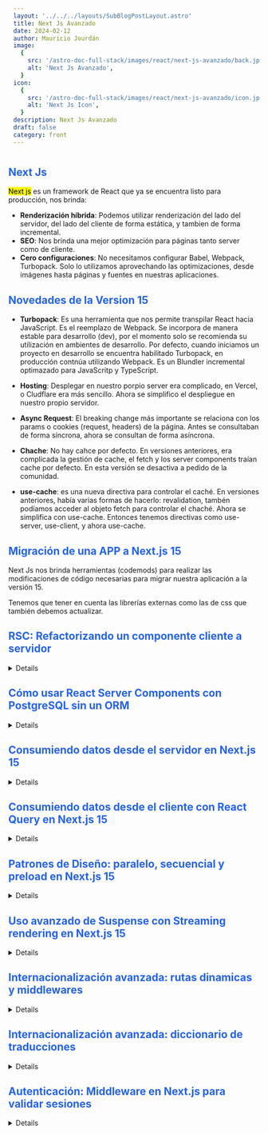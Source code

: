 ```yaml
---
layout: '../../../layouts/SubBlogPostLayout.astro'
title: Next Js Avanzado
date: 2024-02-12
author: Mauricio Jourdán
image:
  {
    src: '/astro-doc-full-stack/images/react/next-js-avanzado/back.jpg',
    alt: 'Next Js Avanzado',
  }
icon:
  {
    src: '/astro-doc-full-stack/images/react/next-js-avanzado/icon.jpeg',
    alt: 'Next Js Icon',
  }
description: Next Js Avanzado
draft: false
category: front
---
```


<style>
  h1 { color: #713f12; }
  h2 { color: #2563eb; }
  h3 { color: #a855f7; }
  img {
    width: 100%;
    height: 100%;
    object-fit: cover;
  }
  pre {
    padding: 10px;
  }

  table {
    border-collapse: collapse; /* Elimina el espacio entre las celdas */
    width: 100%; /* Ancho de la tabla */
    margin: 0 auto; /* Centrar la tabla */
  }

  th, td {
    border: 1px solid #ddd; /* Borde de las celdas */
    padding: 8px; /* Relleno de las celdas */
    text-align: left; /* Alineación del texto */
  }

  th {
    background-color: #f2f2f2; /* Color de fondo del encabezado */
    font-weight: bold; /* Peso de la fuente del encabezado */
  }

  tr:nth-child(even) {
    background-color: #f9f9f9; /* Color de fondo de las filas pares */
  }
</style>

## Next Js

<mark>Next js</mark> es un framework de React que ya se encuentra listo para producción, nos brinda:

- **Renderización híbrida**:  Podemos utilizar renderización del lado del servidor, del lado del cliente de forma estática, y tambien de forma incremental.
- **SEO**: Nos brinda una mejor optimización para páginas tanto server como de cliente.
- **Cero configuraciones**: No necesitamos configurar Babel, Webpack, Turbopack. Solo lo utilizamos aprovechando las optimizaciones, desde imágenes hasta páginas y fuentes en nuestras aplicaciones.

## Novedades de la Version 15

- **Turbopack**: Es una herramienta que nos permite transpilar React hacia JavaScript. Es el reemplazo de Webpack. Se incorpora de manera estable para desarrollo (dev), por el momento solo se recomienda su utilización en ambientes de desarrollo. Por defecto, cuando iniciamos un proyecto en desarrollo se encuentra habilitado Turbopack, en producción contnúa utilizando Webpack. Es un Blundler incremental optimazado para JavaScritp y TypeScript.

- **Hosting**: Desplegar en nuestro porpio server era complicado, en Vercel, o Cludflare era más sencillo. Ahora se simplifico el despliegue en nuestro propio servidor. 

- **Async Request**: El breaking change más importante se relaciona con los params o cookies (request, headers) de la página. Antes se consultaban de forma síncrona, ahora se consultan de forma asíncrona.

- **Chache**: No hay cahce por defecto. En versiones anteriores, era complicada la gestión de cache, el fetch y los server components traían cache por defecto. En esta versión se desactiva a pedido de la comunidad.

- **use-cache**: es una nueva directiva para controlar el caché. En versiones anteriores, había varias formas de hacerlo: revalidation, tambén podíamos acceder al objeto fetch para controlar el chaché. Ahora se simplifica con use-cache. Entonces tenemos directivas como use-server, use-client, y ahora use-cache.

## Migración de una APP a Next.js 15

Next Js nos brinda herramientas (codemods) para realizar las modificaciones de código necesarias para migrar nuestra aplicación a la versión 15.

Tenemos que tener en cuenta las librerías externas como las de css que también debemos actualizar.

## RSC: Refactorizando un componente cliente a servidor

<details>

Next Js trabaja con server components. Vamos a **rectarorizar un fetch clásico (useEffect) a un server component**. Clonaremos un proyecto configurado con React 19 y Next 15. Utilza Chakra UI, emotion, heroicons, Tanstack Query, Drizzle (ORM), Postgres, TypeScritp, Prettier y Tailwind.

```bash
git clone git@github.com:platzi/curso-next15.git
cd curso-next15
npm install
# npm install --force
npm run dev

git remote -v
git remote remove origin
```

Refactoricemos la paǵina Bookmarks. Nos damos cuenta que la página de bookmarks es una página que se renderiza del lado del cliente porque si observamos la red en la consola del navegador, vemos que el html posee el breadcrum, un título, un texto, pero no renderiza los li de los bookmarks (info de la Base de datos).

También vemos que el componenete comienza con `'use client'`, y utiliza `useEffect` y `useState` (hooks de React solo para cliente).

```tsx
// app/bookmarks/page.tsx
"use client"

import { useEffect, useState } from "react"

import { Heading, Text } from "@chakra-ui/react"

import { Bookmark } from "@/components/bookmark"
import { BookmarkType } from "./schema"

export default function Bookmarks() {
  const [bookmarks, setBookmarks] = useState<BookmarkType[]>([])

  useEffect(() => {
    fetch("/bookmarks/api", {
      next: { tags: ["bookmarks"] },
    })
      .then((response) => response.json() as Promise<{ data: BookmarkType[] }>)
      .then(({ data }) => setBookmarks(data))
  }, [])

  return (
    <main className="mt-12">
      <header className="">
        <Heading size="lg" className="mb-1">
          Marcadores
        </Heading>
        <Text>
          Estrategías de consumo de datos desde el servidor y el cliente
        </Text>
      </header>

      <ul className="text-lg mt-10">
        {bookmarks?.map((bookmark) => (
          <li className="border-b-2 py-4 px-6 my-2" key={bookmark.id}>
            <Bookmark {...bookmark} />
            {/* <div className="my-1 text-gray-600 text-xs ml-7">
              Creado por {bookmark.author?.name || "Anónimo"}
            </div> */}
          </li>
        ))}
      </ul>
    </main>
  )
}
```

Gracias a React Server Components, podemos refactorizar este componente a un server component. 

```tsx
// app/bookmarks/page.tsx
// "use client"

// import { useEffect, useState } from "react"
import { Heading, Text } from "@chakra-ui/react"
import { Bookmark } from "@/components/bookmark"
import { BookmarkType } from "./schema"

// Transformamos el compoenente en asíncrono
// Los componentes cliente no pueden ser asíncronos
export default async function Bookmarks() {
  // const [bookmarks, setBookmarks] = useState<BookmarkType[]>([])

  // useEffect(() => {
  //   fetch("/bookmarks/api", {
  //     next: { tags: ["bookmarks"] },
  //   })
  //     .then((response) => response.json() as Promise<{ data: BookmarkType[] }>)
  //     .then(({ data }) => setBookmarks(data))
  // }, [])

  // Cambiamos la url de relative a absoluta. 
  // En el servidor no existen las rutas relativas
  const bookmarksResponse = await fetch("http://localhost:3000/bookmarks/api")
  const bookmarks = (await bookmarksResponse.json()) as {
    data: BookmarkType[]
  }

  return (
    <main className="mt-12">
      <header className="">
        <Heading size="lg" className="mb-1">
          Marcadores
        </Heading>
        <Text>
          Estrategías de consumo de datos desde el servidor y el cliente
        </Text>
      </header>

      <ul className="text-lg mt-10">
        {bookmarks?.data.map((bookmark) => (
          <li className="border-b-2 py-4 px-6 my-2" key={bookmark.id}>
            <Bookmark {...bookmark} />
            {/* <div className="my-1 text-gray-600 text-xs ml-7">
              Creado por {bookmark.author?.name || "Anónimo"}
            </div> */}
          </li>
        ))}
      </ul>
    </main>
  )
}
```

Ahora, si revisamos la pestaña de red, vemos que se renderiza el contenido li desde el servidor. El html llega completo desde el servidor.

> <mark>Los React Server Components nos permiten renderizar contenido desde el servidor, son excelentes para la performance y el SEO</mark>

> <mark>Next Js también nos ofrece otras características para que mejoremos la forma de realizar el fetch y utilizar bases de datos en forma directa</mark>

</details>

## Cómo usar React Server Components con PostgreSQL sin un ORM

<details>

<mark>Los **React Server Components** nos ayudan a proteger el código de los navegadores</mark>. Debemos proteger los secrets, lo que ocurre en el servidor y enviar la menor cantidad de código posible al cliente, para que el navegador solo ejecuten lo que debe hacen.

En lugar de utilizar fetch podriamos conectarnos a la base de datos directamente, sin ninguna API. Lo podemos realizar de forma cruda y dejar que Nest Js seoare el código del lado cliente y servidor, y que solo envíe el resultado a los usuarios.

No utilizaremnos un ORM, realizaremos consultas sql a postgres. 

### ¿Qué ventajas ofrecen los React Server Components para proteger datos?

- **Protección del código del navegador**: React Server Components permiten que el código sensible permanezca en el servidor, enviando al cliente solo el HTML necesario.
- **Minimización de exposición**: Los navegadores no acceden directamente a las APIs o secretos del servidor, reduciendo riesgos de seguridad.
- **Separación de lógica cliente-servidor**: Next.js gestiona esta separación automáticamente, facilitando la implementación de buenas prácticas.

### ¿Cómo conectar PostgreSQL directamente desde un React Server Component?

- Configuración de la base de datos: Utiliza psql para crear la base de datos y tablas. En este ejemplo:

```sql
CREATE DATABASE "expense_tracker";
\c expense_tracker
CREATE TABLE expenses (
  id SERIAL PRIMARY KEY,
  name TEXT NOT NULL,
  amount NUMERIC NOT NULL,
  date TIMESTAMP DEFAULT CURRENT_TIMESTAMP
);
```

Verifica la estructura desde la línea de comandos o una GUI de PostgreSQL.

- **Conexión en Next.js**: Configura la conexión en un archivo dedicado. Usa librerías como pg:

```tsx
const { Pool } = require('pg');
const pool = new Pool({
  connectionString: process.env.DATABASE_URL,
});
module.exports = pool;
```
- **Consultas directas a SQL**: Define funciones para leer y mutar datos:

```tsx
const getExpenses = async () => {
  const result = await pool.query('SELECT * FROM expenses ORDER BY date DESC');
  return result.rows;
};

const addExpense = async (name, amount) => {
  await pool.query('INSERT INTO expenses (name, amount) VALUES ($1, $2)', [name, amount]);
};
```

### ¿Cómo integrar consultas con un React Server Component?

- **Uso de funciones asincrónicas**: Los componentes de servidor pueden llamar funciones SQL directamente sin intermediarios como ORMs.
- **Ejemplo de lectura y renderizado**:

```tsx
import { getExpenses } from './db';

export default async function ExpenseTracker() {
  const expenses = await getExpenses();
  return (
    
   {expenses.map(expense => (
      <div key={expense.id}>
        <h3>{expense.name}</h3>
        <p>{expense.amount}</p>
        <p>{expense.date}</p>
      </div>
      ))}
  );
}
```

### ¿Cómo manejar mutaciones desde el cliente?

- **Uso de formularios y acciones**:

```tsx
'use client';
const handleSubmit = async (formData) => {
  const name = formData.get('name');
  const amount = formData.get('amount');
  await fetch('/add-expense', { method: 'POST', body: JSON.stringify({ name, amount }) });
};
```

- **Revalidación de datos en Next.js**: Para actualizar automáticamente la UI tras una mutación: 

```tsx
import { revalidatePath } from 'next/cache';
await revalidatePath('/expense-tracker');
```

### ¿Por qué es más seguro trabajar de esta forma?

- **API oculta al cliente**: Next.js genera rutas dinámicas protegidas, dificultando el acceso malicioso.
- **Datos sensibles solo en el servidor**: La lógica permanece oculta al navegador.
- **Protección contra ataques automatizados**: Al evitar exponer rutas predecibles, se reducen las superficies de ataque.

### Ejemplo de uso de React Server Components con PostgreSQL

Crearemos en PostgreSQL:

- Una base de datos: `expense_tracker`
- Una tabla: `expenses`

1. Asegúrate que PostgreSQL esté instalado y corriendo e ingresa

   ```bash
   psql
   ```

2. Crea una nueva base de datos

   ```sql
   CREATE DATABASE expense_tracker;
   ```

   Sal del intérprete con `\q`.

3. Comprueba ingresando a la DB:

   ```bash
   psql -d expense_tracker
   ```

4. Crea el esquema de la tabla que usaremos

   ```sql
   CREATE TABLE expenses (
     id SERIAL PRIMARY KEY,
     name TEXT NOT NULL,
     amount DECIMAL(10, 2) NOT NULL,
     date DATE DEFAULT CURRENT_DATE
   );
   ```

  Sal del intérprete con `\q`.

Si prefieres usar una GUI, puedes probar [pgweb](http://sosedoff.github.io/pgweb/)

La URL PostreSQL de conexión debería verse como

```
postgresql://<username>:<password>@localhost:5432
```

> Si no has cambiado tu `password` nunca, será el mismo `username`.

Usa el valor de arriba para actualizar el valor de `POSTGRESQL_ENDPOINT` en tu `.env`

- Concexión a la base de datos:

```tsx
// /app/expense-tracker/db.ts
import postgres from "postgres"
import dotenv from "dotenv"

dotenv.config()

// Check .env
if (!process.env.POSTGRESQL_ENDPOINT) {
  throw new Error("POSTGRESQL_ENDPOINT env var is not set")
}

const DB_NAME = "expense_tracker"

export const sql = postgres(`${process.env.POSTGRESQL_ENDPOINT}/${DB_NAME}`)
```

- Page: react server component. 

```tsx
// /app/expense-tracker/page.tsx
import Form from "next/form"

import {
  FormControl,
  FormLabel,
  Heading,
  Input,
  Button,
  Table,
  Thead,
  Tbody,
  Tr,
  Th,
  Td,
  TableContainer,
  IconButton,
} from "@chakra-ui/react"
import { ArchiveBoxXMarkIcon } from "@heroicons/react/24/outline"

import {
  getExpenses,
  addExpense,
  deleteExpense,
  getMonthlyTotal,
} from "./actions"

export default async function ExpenseTracker() {
  const expenses = await getExpenses()
  const total = await getMonthlyTotal()

  return (
    <main className="my-16">
      <Heading size="lg" className="mb-1">
        Manejo de Gastos
      </Heading>
      <Heading as="h3" size="md">
        Monthly Total: ${total}
      </Heading>

      <Form
        action={addExpense}
        className="p-6 my-12 border-2 space-y-4 max-w-lg mx-auto"
      >
        <FormControl>
          <FormLabel>Nombre</FormLabel>
          <Input required name="name" />
        </FormControl>
        <FormControl>
          <FormLabel>Valor</FormLabel>
          <Input required type="number" name="amount" />
        </FormControl>

        <Button type="submit">Agregar</Button>
      </Form>

      <Heading as="h3" size="md">
        Gastos
      </Heading>

      <TableContainer className="mt-4">
        <Table variant="simple">
          <Thead>
            <Tr>
              <Th>Nombre</Th>
              <Th>Valor</Th>
              <Th>Fecha</Th>
              <Th>Acción</Th>
            </Tr>
          </Thead>
          <Tbody>
            {expenses.map((expense) => (
              <Tr key={expense.id}>
                <Td>{expense.name}</Td>
                <Td>$ {expense.amount}</Td>
                <Td>{expense.date.toLocaleDateString()}</Td>
                <Td>
                  <form action={deleteExpense} style={{ display: "inline" }}>
                    <input type="hidden" value={expense.id} name="id" />
                    <IconButton
                      type="submit"
                      variant="ghost"
                      colorScheme="red"
                      aria-label="Remove"
                      icon={<ArchiveBoxXMarkIcon className="size-5" />}
                    />
                  </form>
                </Td>
              </Tr>
            ))}
          </Tbody>
        </Table>
      </TableContainer>
    </main>
  )
}
```
getExpenses() y getMonthlyTotal() se importan desde las actions. En Next Js se aconstumbra a tener un archivo de acciones para las consultas a la base de datos dentro de la misma página (directorio) o pueden estar separadas. Generalmente se aconstumbra a tener un archivo de acciones por cada página.

```ts
// /app/expense-tracker/actions.ts
"use server"

import { revalidatePath } from "next/cache"
import { sql } from "./db"

type Expense = {
  id: string
  name: string
  amount: string
  date: Date
}

// Fetch all expenses
// No utilizamos un ORM
export async function getExpenses() {
  const result = await sql<Expense[]>`SELECT * FROM expenses ORDER BY date DESC`
  return result
}

// Add a new expense
export async function addExpense(data: FormData) {
  // Tomamos los datos del formulario
  const name = data.get("name") as string
  const amount = data.get("amount") as string

  console.log("Adding expense:", { name, amount })

  await sql`
    INSERT INTO expenses
      (name, amount)
    VALUES
      (${name.toString()}, ${amount})
    `

  // Revalidamos la página para que se releje el nuevo gasto en el cliente
  revalidatePath("/expense-tracker")
}

// Delete an expense
export async function deleteExpense(data: FormData) {
  const id = data.get("id") as string

  await sql`
    DELETE FROM expenses
    WHERE id = ${id}
  `

  revalidatePath("/expense-tracker")
}

// Get total expenses for the current month
export async function getMonthlyTotal() {
  const result = await sql<{ total: string }[]>`
    SELECT SUM(amount) AS total
    FROM expenses
    WHERE
      date_trunc('month', date) = date_trunc('month', CURRENT_DATE)
  `

  return result[0]?.total || 0
}
```

Si accedemos a http://localhost:3000/expense-tracker, veremos la página de manejo de gastos. Podemos agregar un gasto, se insertrá en la base de datos, pero en la tabla de gastos vemos que no se refleja el nuevo gasto. Si refrescamos la página veremos el nuevo gasto.

Para que se refleje el nuevo gasto, tenemos dos opciones:

- **Utilizar la API Web**: para realizar un reload.
- **Utilizar Next Js**: que posee una función <mark>`revalidatePath`</mark> que nos permite revalidar la página indicada.

> <mark>revalidatePath es mucho más rápido que realizar un window.relaod()</mark>

Nest Js no nos muestra en ningún momento la información a enviar, ni la API, ni una url. Tampoco se exponen los datos del backend en el cliente.

Esta característica no solo nos evita algunos pasos, sino que mejora significativamente la seguridad de nuestra aplicación.

Los hackers utilizan herramientas para encontrar de forma automática las rutas y endpoints, y si no los exponemos, no podrán encontrarlos.

</details>

## Consumiendo datos desde el servidor en Next.js 15

<details>

Por el momento, vimos commo comnunicarnos con la base de datos directamente desde el servidor sin pasar por una API. También vimos como realizar el consumo de datos a través de una API. 

Ahora veremos como realizar el consumo de datos a través de un **ORM**.

<mark>Un **ORM** es un manejador de datos relacionales que nos permite interactuar con la base de datos de forma más sencilla.</mark>

Utilizar queries SQL directamente es más rápido, pero también más complicado, y no es tan facil de mantener. Por eso, en la mayoría de los casos, se utiliza un ORM. Utilizaremos **Drizzle**, un ORM para PostgreSQL.

```tsx
// /app/bookmarks/page.tsx
// "use client"

// import { useEffect, useState } from "react"
import { Heading, Text } from "@chakra-ui/react"
import { Bookmark } from "@/components/bookmark"
// import { BookmarkType } from "./schema"
import { orm } from "./db"

// Transformamos el compoenente en asíncrono
// Los componentes cliente no pueden ser asíncronos
export default async function Bookmarks() {
  // Cambiamos la url de relative a absoluta.
  // En el servidor no existen las rutas relativas
  // Tener rutas absolutas puede generar problemas
  // Reemplacemos lo que hace http://localhost:3000/bookmarks/api indicándolo aquí
  // En lugar de llamar a la API directamente, utilizamos el service de ORM
  
  // const bookmarksResponse = await fetch("http://localhost:3000/bookmarks/api")
  // const bookmarks = (await bookmarksResponse.json()) as {
  //   data: BookmarkType[]
  // }

  const bookmarks = await orm.query.bookmarks.findMany({
    limit: 10,
    with: {
      author: true,
    },
  })

  return (
    <main className="mt-12">
      <header className="">
        <Heading size="lg" className="mb-1">
          Marcadores
        </Heading>
        <Text>
          Estrategías de consumo de datos desde el servidor y el cliente
        </Text>
      </header>

      <ul className="text-lg mt-10">
        {bookmarks?.map((bookmark) => (
          <li className="border-b-2 py-4 px-6 my-2" key={bookmark.id}>
            <Bookmark {...bookmark} />
            {/* <div className="my-1 text-gray-600 text-xs ml-7">
              Creado por {bookmark.author?.name || "Anónimo"}
            </div> */}
          </li>
        ))}
      </ul>
    </main>
  )
}
```
```tsx
// /app/bookmarks/api/route.ts
import { orm } from "../db"

export async function GET() {
  const res = await orm.query.bookmarks.findMany({
    limit: 10,
    with: {
      author: true,
    },
  })

  return Response.json({ data: res })
}
```
</details>

## Consumiendo datos desde el cliente con React Query en Next.js 15

<details>

En ocasiones debemos realizar consultas a la base de datos desde el lado del cliente. 

Veremos como consumir datos desde el cliente de dos formas: 

- Tradicional: utilizando fetch desde React
- React Query: utilizando React Query

Pasaremos el componente Bookmarks a un componente cliente nuevamente.

```tsx
// /app/bookmarks/page.tsx
"use client"

import { useEffect, useState } from "react"
import { Heading, Text } from "@chakra-ui/react"
import { Bookmark } from "@/components/bookmark"
import { BookmarkType } from "./schema"
// import { orm } from "./db"

export default function Bookmarks() {
  const [bookmarks, setBookmarks] = useState<BookmarkType[]>([])
  const [status, setStatus] = useState<
    "idle" | "loading" | "error" | "success"
  >("idle")

  useEffect(() => {
    setStatus("loading")
    fetch("/api/bookmarks")
      .then((response) => {
        return response.json()
      })
      .then(({ data }) => {
        setBookmarks(data)
        setStatus("success")
      })
      .catch((error) => {
        console.error("Error fetching bookmarks:", error)
        setStatus("error")
      })
  }, [])

  // const bookmarks = await orm.query.bookmarks.findMany({
  //   limit: 10,
  //   with: {
  //     author: true,
  //   },
  // })

  return (
    <main className="mt-12">
      <header className="">
        <Heading size="lg" className="mb-1">
          Marcadores
        </Heading>
        <Text>
          Estrategías de consumo de datos desde el servidor y el cliente
        </Text>
      </header>

      {status === "loading" && <div>Cargando...</div>}

      <ul className="text-lg mt-10">
        {bookmarks?.map((bookmark) => (
          <li className="border-b-2 py-4 px-6 my-2" key={bookmark.id}>
            <Bookmark {...bookmark} />
            {/* <div className="my-1 text-gray-600 text-xs ml-7">
              Creado por {bookmark.author?.name || "Anónimo"}
            </div> */}
          </li>
        ))}
      </ul>
    </main>
  )
}
```

Utilizar uno o varios estados react para gestionar el estado de la petición es una práctica común. Pero utilizaremos **React Query** para simplificar ese manejo de estados.

```tsx
// /app/bookmarks/page.tsx
"use client"

// import { useEffect, useState } from "react"
import { Heading, Text } from "@chakra-ui/react"
import { useQuery } from "@tanstack/react-query"

import { Bookmark } from "@/components/bookmark"
import { BookmarkType } from "./schema"
// import { orm } from "./db"

export default function Bookmarks() {
  // const [bookmarks, setBookmarks] = useState<BookmarkType[]>([])
  // const [status, setStatus] = useState<
  //   "idle" | "loading" | "error" | "success"
  // >("idle")

  const { data: bookmarks, status } = useQuery({
    queryKey: ["bookmarks"],
    queryFn: async () => {
      return fetch("/api/bookmarks")
        .then((response) => {
          return response.json()
        })
        .then(({ data }) => {
          return data as BookmarkType[]
        })
    },
  })

  // useEffect(() => {
  //   setStatus("loading")
  //   fetch("/api/bookmarks")
  //     .then((response) => {
  //       return response.json()
  //     })
  //     .then(({ data }) => {
  //       setBookmarks(data)
  //       setStatus("success")
  //     })
  //     .catch((error) => {
  //       console.error("Error fetching bookmarks:", error)
  //       setStatus("error")
  //     })
  // }, [])

  // const bookmarks = await orm.query.bookmarks.findMany({
  //   limit: 10,
  //   with: {
  //     author: true,
  //   },
  // })

  return (
    <main className="mt-12">
      <header className="">
        <Heading size="lg" className="mb-1">
          Marcadores
        </Heading>
        <Text>
          Estrategías de consumo de datos desde el servidor y el cliente
        </Text>
      </header>

      {status === "pending" && <div>Cargando...</div>}
      {status === "error" && <div>Error cargando los marcadores</div>}

      <ul className="text-lg mt-10">
        {bookmarks?.map((bookmark) => (
          <li className="border-b-2 py-4 px-6 my-2" key={bookmark.id}>
            <Bookmark {...bookmark} />
            {/* <div className="my-1 text-gray-600 text-xs ml-7">
              Creado por {bookmark.author?.name || "Anónimo"}
            </div> */}
          </li>
        ))}
      </ul>
    </main>
  )
}
```

Además de Rect Query, también podemos utilizar **SWR**, es una librería desarrollada por Vercel que nos permite realizar fetchs de forma sencilla. Es muy similar a React Query.

Si deseamos construir una app robusta podemos utilizar una librería de este tipo para manejar el asincronismo. No necesariamente debe ser para realizar fetchs a una API, también se puede utilizar para manejar estados de forma global, sin utilizar providers y realizar mutaciones de forma segura a través de React Query.

</details>

## Patrones de Diseño: paralelo, secuencial y preload en Next.js 15

<details>

Existen otros enfoques para realizar el consumo de datos:

- Paralelo
- Secuencial
- Preload

El siguiente trabaja en forma secuencial. Primero trae el autor y luego los marcadores. 

```tsx
// /app/bookmarks/[username]/page.tsx
import { Fragment } from "react"
import Image from "next/image"

import { Heading, Text } from "@chakra-ui/react"

import { Bookmark } from "@/components/bookmark"
import { orm } from "../db"
import { isInWhitelist } from "../utils/whitelist"

export default async function Author({
  params,
}: {
  params: Promise<{ username: string }>
}) {
  const { username } = await params

  const author = await getAuthor(username)

  if (!author) {
    return null
  }

  preload(author.id)

  const isWhitelisted = await isInWhitelist(author)

  return (
    <main className="my-10">
      <header>
        <Heading size="lg" className="mb-4">
          Marcadores de:
        </Heading>
        <figure className="pl-4 pr-8 py-6 inline-flex items-center">
          <div className="rounded-full border inline-block mr-4">
            <Image
              src={author.avatarUrl!}
              alt={author.name!}
              width="60"
              height="60"
            />
          </div>
          <figcaption>
            <Heading size="lg" className="">
              {author.name}
            </Heading>
            <Heading as="p" size="md" className="" color="gray.500">
              {author.username}
            </Heading>
          </figcaption>
        </figure>
      </header>

      <Text className="mt-2">Patrones de consumo de datos usando promesas</Text>

      <Heading size="lg" className="mb-1 mt-14">
        Marcadores
      </Heading>

        {isWhitelisted && <AuthorBookmarksById authorId={author.id} />}
    </main>
  )
}

async function AuthorBookmarksById(props: { authorId: number }) {
  const bookmarks = await getBookmarksByAuthorId(props.authorId)

  return (
    <ul className="mt-8 text-lg">
      {bookmarks?.map((bookmark) => (
        <li className="border-b-2 py-4 px-6 my-2" key={bookmark.id}>
          <Bookmark {...bookmark} />
        </li>
      ))}
    </ul>
  )
}

async function getBookmarksByAuthorId(authorId: number) {
  return orm.query.bookmarks.findMany({
    where: (entry, { eq }) => eq(entry.authorId, authorId),
  })
}

async function getAuthor(username: string) {
  return orm.query.authors.findFirst({
    where: (entry, { eq }) => eq(entry.username, username),
  })
}

function preload(authorId: number) {
  void getBookmarksByAuthorId(authorId)
}
```

Siempre que podamos debemos evitar la secuencialidad. Hay varias formas de solucionarlo, veremos dos de ellas:

- Paralelismo
- Preload

### Utilizando paralelismo

Si tenemos acceso al backend, podemos utilizar la función getBookmarksByAuthorUserName. Creamos una nueva función, donde en lugar de utilizar el id del autor utilizamos el username.
  
Como getAutor también es una función asíncrona, podemos utiliza Promise.all para traer los marcadores y el autor en paralelo

```tsx
// /app/bookmarks/[username]/page.tsx

import { Fragment } from "react"
import Image from "next/image"

import { Heading, Text } from "@chakra-ui/react"

import { Bookmark } from "@/components/bookmark"
import { orm } from "../db"
import { isInWhitelist } from "../utils/whitelist"

export default async function Author({
  params,
}: {
  params: Promise<{ username: string }>
}) {
  const { username } = await params

  //const author = await getAuthor(username)

  const [author, bookmarks] = await Promise.all([
    getAuthor(username),
    getBookmarksByAuthorUserName(username),
  ])

  if (!author) {
    return null
  }

  preload(author.id)

  const isWhitelisted = await isInWhitelist(author)

  return (
    <main className="my-10">
      <header>
        <Heading size="lg" className="mb-4">
          Marcadores de:
        </Heading>
        <figure className="pl-4 pr-8 py-6 inline-flex items-center">
          <div className="rounded-full border inline-block mr-4">
            <Image
              src={author.avatarUrl!}
              alt={author.name!}
              width="60"
              height="60"
            />
          </div>
          <figcaption>
            <Heading size="lg" className="">
              {author.name}
            </Heading>
            <Heading as="p" size="md" className="" color="gray.500">
              {author.username}
            </Heading>
          </figcaption>
        </figure>
      </header>

      <Text className="mt-2">Patrones de consumo de datos usando promesas</Text>

      <Heading size="lg" className="mb-1 mt-14">
        Marcadores
      </Heading>

      {isWhitelisted && <AuthorBookmarksById authorId={author.id} />}
    </main>
  )
}

async function AuthorBookmarksById(props: { authorId: number }) {
  const bookmarks = await getBookmarksByAuthorId(props.authorId)

  return (
    <ul className="mt-8 text-lg">
      {bookmarks?.map((bookmark) => (
        <li className="border-b-2 py-4 px-6 my-2" key={bookmark.id}>
          <Bookmark {...bookmark} />
        </li>
      ))}
    </ul>
  )
}

async function getBookmarksByAuthorId(authorId: number) {
  return orm.query.bookmarks.findMany({
    where: (entry, { eq }) => eq(entry.authorId, authorId),
  })
}

async function getAuthor(username: string) {
  return orm.query.authors.findFirst({
    where: (entry, { eq }) => eq(entry.username, username),
  })
}

function preload(authorId: number) {
  void getBookmarksByAuthorId(authorId)
}
```
### Utilizando preload

Si no tenemos acceso al backend para crear la función `getBookmarksByAuthorUserName`, o es muy costoso traer todos los marcadores por username podemos utilizar el preloading.
  
Crearemos una función llamada isInWhitelist que nos permita saber si el autor está en la whitelist. Esta funcion agrega un delay de 2 segundos para simular un escenario real.

Para mejorar el performance podemos realizar un preload, tenemos el autor pero podemos realizar un preloading de los marcadores

```tsx
// /app/bookmarks/[username]/page.tsx
import { Fragment } from "react"
import Image from "next/image"

import { Heading, Text } from "@chakra-ui/react"

import { Bookmark } from "@/components/bookmark"
import { orm } from "../db"
import { isInWhitelist } from "../utils/whitelist"

export default async function Author({
  params,
}: {
  params: Promise<{ username: string }>
}) {
  const { username } = await params

  const author = await getAuthor(username)

  if (!author) {
    return null
  }

  // La funcion preload ayuda a Next Js a traer información antes de que la ncesitemos
  preload(author.id)
  const check = await isInWhitelist(author)

  return (
    <main className="my-10">
      <header>
        <Heading size="lg" className="mb-4">
          Marcadores de:
        </Heading>
        <figure className="pl-4 pr-8 py-6 inline-flex items-center">
          <div className="rounded-full border inline-block mr-4">
            <Image
              src={author.avatarUrl!}
              alt={author.name!}
              width="60"
              height="60"
            />
          </div>
          <figcaption>
            <Heading size="lg" className="">
              {author.name}
            </Heading>
            <Heading as="p" size="md" className="" color="gray.500">
              {author.username}
            </Heading>
          </figcaption>
        </figure>
      </header>

      <Text className="mt-2">Patrones de consumo de datos usando promesas</Text>

      <Heading size="lg" className="mb-1 mt-14">
        Marcadores
      </Heading>
      
      {check && <AuthorBookmarksById authorId={author.id} />}
    </main>
  )
}

async function AuthorBookmarksById(props: { authorId: number }) {
  const bookmarks = await getBookmarksByAuthorId(props.authorId)

  return (
    <ul className="mt-8 text-lg">
      {bookmarks?.map((bookmark) => (
        <li className="border-b-2 py-4 px-6 my-2" key={bookmark.id}>
          <Bookmark {...bookmark} />
        </li>
      ))}
    </ul>
  )
}

async function getBookmarksByAuthorId(authorId: number) {
  return orm.query.bookmarks.findMany({
    where: (entry, { eq }) => eq(entry.authorId, authorId),
  })
}

async function getAuthor(username: string) {
  return orm.query.authors.findFirst({
    where: (entry, { eq }) => eq(entry.username, username),
  })
}

function preload(authorId: number) {
  // El void evalúa la función y siempre retorna undefined
  // No nos interesa que retorne algo,
  // sino que se evalúe de la forma más pronta posible
  // para que Next Js pueda pre-cargar la información
  void getBookmarksByAuthorId(authorId)
}

```

><mark>Siempre que podemos utilicemos la carga en paralelo, cuando no se pueda utilizaremos técnicas de preload.</mark>

</details>

## Uso avanzado de Suspense con Streaming rendering en Next.js 15

<details>

React Server Actions y React Server Components nos permiten cargar desde el servidor la información que necesitamos en nuestras páginas.

Entre más datos necesitemos cargar desde el servidor, más lento será el tiempo de carga de nuestra página. Para evitar esto, podemos utilizar **Suspense**, que nos ayudará para colocar sppiners o placeholders mientras se carga la información.

Hasta el momento, utilizando secuencilidad, paralelismo o preload, hemos cargado la información de forma completa, en un bloque. Pero, ¿qué pasa si tenemos una gran cantidad de datos? ¿Cómo podemos mostrar la información de forma progresiva? 

La forma clásica sería obtener el autor en un componente servidor, renderice la información en el cliente y obtener los marcadores en un componente cliente.

Sin embargo, veremos como implementar Streaming con la ayuda de Suspense (con la ventaja que no salimos del navegador).

```tsx
// /app/bookmarks/[username]/page.tsx
import { Suspense } from "react"
import Image from "next/image"

import { Heading, Text } from "@chakra-ui/react"

import { Bookmark } from "@/components/bookmark"
import { orm } from "../db"
import { isInWhitelist } from "../utils/whitelist"

export default async function Author({
  params,
}: {
  params: Promise<{ username: string }>
}) {
  const { username } = await params

  const author = await getAuthor(username)

  if (!author) {
    return null
  }

  // La funcion preload ayuda a Next Js a traer información antes de que la ncesitemos
  preload(author.id)
  const check = await isInWhitelist(author)

  return (
    <main className="my-10">
      <header>
        <Heading size="lg" className="mb-4">
          Marcadores de:
        </Heading>
        <figure className="pl-4 pr-8 py-6 inline-flex items-center">
          <div className="rounded-full border inline-block mr-4">
            <Image
              src={author.avatarUrl!}
              alt={author.name!}
              width="60"
              height="60"
            />
          </div>
          <figcaption>
            <Heading size="lg" className="">
              {author.name}
            </Heading>
            <Heading as="p" size="md" className="" color="gray.500">
              {author.username}
            </Heading>
          </figcaption>
        </figure>
      </header>

      <Text className="mt-2">Patrones de consumo de datos usando promesas</Text>

      <Heading size="lg" className="mb-1 mt-14">
        Marcadores
      </Heading>
      <Suspense fallback={<Text>Cargando... </Text>}>
        {check && <AuthorBookmarksById authorId={author.id} />}
      </Suspense>
    </main>
  )
}

async function AuthorBookmarksById(props: { authorId: number }) {
  const bookmarks = await getBookmarksByAuthorId(props.authorId)

  return (
    <ul className="mt-8 text-lg">
      {bookmarks?.map((bookmark) => (
        <li className="border-b-2 py-4 px-6 my-2" key={bookmark.id}>
          <Bookmark {...bookmark} />
        </li>
      ))}
    </ul>
  )
}

async function getBookmarksByAuthorId(authorId: number) {
  return orm.query.bookmarks.findMany({
    where: (entry, { eq }) => eq(entry.authorId, authorId),
  })
}

async function getAuthor(username: string) {
  return orm.query.authors.findFirst({
    where: (entry, { eq }) => eq(entry.username, username),
  })
}

function preload(authorId: number) {
  // El void evalúa la función y siempre retorna undefined
  // No nos interesa que retorne algo,
  // sino que se evalúe de la forma más pronta posible
  // para que Next Js pueda pre-cargar la información
  void getBookmarksByAuthorId(authorId)
}
```

Tambien le podemos indicar a React a través de Next Js que realice un suspense de toda la página.

Debemos agregar un archivo llamado loading.tsx a la capeta donde se encuentra la página.

```tsx
// /app/bookmarks/[username]/loading.tsx

export default function Loading() {
  return (
    <div className="flex flex-col">
      {/* h1 */}
      <div className="h-8 w-60 rounded bg-slate-200 animate-pulse mb-4" />
      {/* username badge */}
      <div className="h-28 w-72 rounded bg-slate-200 animate-pulse mb-4" />
      <div className="h-5 w-96 rounded bg-slate-200 animate-pulse mb-2" />
      {/* h2 */}
      <div className="h-8 w-56 rounded bg-slate-200 animate-pulse mt-14" />
      {/* List */}
      <ul className="mt-8">
        {[1, 2, 3, 4, 5].map((id) => (
          <li className="border-b-2 py-4 px-6 my-2" key={id}>
            <div className="h-7 w-full rounded bg-slate-200 animate-pulse" />
          </li>
        ))}
      </ul>
    </div>
  )
}
```

Dependiendo de cuán rápido obtengamos la información podemos utilizar suspense. No es necesario llenar todas la páginas de skeletons o sppiners.

</details>

## Internacionalización avanzada: rutas dinamicas y middlewares

<details>

Existen muchas librerías de terceros para Internacionalización, pero en este ejemplo lo realizaremos con JavaScript a través de rutas dinámicas y el middleware de Next Js. Habilitaremos páginas según el idioma del usuario.

Trabajaremos con ingles (en) y con español (es).

El middleware de Next Js es una capa especial, que se encuentra entre el cliente y el backend, y nos permite interceptar las peticiones y realizar acciones antes de que lleguen a la página.

Entonces a través del middleware podemos detectar el idioma del usuario y redirigirlo a la página correspondiente.

```ts
// /middleware.ts

import { NextRequest, NextResponse } from "next/server"

import { getLocale, hasPathnameLocale } from "@/utils/i18n"
import { cookies } from "next/headers"

import {
  isSessionValid,
  COOKIE_NAME as SESSION_COOKIE_NAME,
} from "@/utils/auth"

export async function middleware(request: NextRequest) {
  const { pathname } = request.nextUrl

  // Auth
  // -------------

  // 1. Ignore todo lo que no sea de nuestra ruta /auth
  if (pathname.startsWith("/auth") && pathname !== "/auth/login") {
    const allCookies = await cookies()

    // 2. Verificar si hay una cookie de sesión válida
    const hasSession = await isSessionValid(
      allCookies.get(SESSION_COOKIE_NAME)?.value,
    )

    // 3. Si la hay, puede continuar
    if (hasSession) {
      return
    }

    // 4. Si no, redireccionar a la página de inicio de sesión
    return NextResponse.redirect(new URL("/auth/login", request.nextUrl))
  }

  // I18n
  // -------------

  // 1. Ignore todo lo que no sea de nuestra ruta /i18n
  // A modo práctico solo trabajaremos dentro de la ruta /i18n
  if (!pathname.startsWith("/i18n")) return

  // 2. Si el path ya contiene un local, ignorelo (ya esta ok), la ruta ya contiene el /es/ o / en/
  //    e.j.: /i18n/es
  const hasLocal = hasPathnameLocale(pathname)
  if (hasLocal) return

  // 3. Si no hay local, agregar el local a la URL
  // Detectamos la local de la petición y la agregamos a la URL
  // Accept-Language es una cabecera configura por el navegador del usuario
  // Indica al navegardor: "el usuario tiene configurado en navegador este idioma"
  //    e.j.: /i18n -> /i18n/es
  const locale = getLocale({
    "accept-language": request.headers.get("Accept-Language") || "",
  })

  // redireccionamos a la url con el local
  request.nextUrl.pathname = `${pathname}/${locale}`

  return NextResponse.redirect(request.nextUrl)
}

export const config = {
  matcher: [
    // Skip all internal paths (_next)
    "/((?!_next).*)",
    // Optional: only run on root (/) URL
    // '/'
  ],
}
```
```ts
// /utils/i18n.ts
import { match } from "@formatjs/intl-localematcher"
import Negotiator from "negotiator"

export const supportedLocales = ["es", "en"]
export const defaultLocale = "es"

/**
 * This utility helps determining what locale to use given the user
 * language (request' headers), the app's supported locales and the app's default locale
 */
export function getLocale(headers: { "accept-language": string }): string {
  const languages = new Negotiator({ headers }).languages()

  return match(languages, supportedLocales, defaultLocale)
}

/**
 * Checks if the given pathname includes any of the supported locale
 */
export function hasPathnameLocale(pathname: string): boolean {
  return supportedLocales.some(
    (locale) =>
      pathname.includes(`/${locale}/`) || pathname.endsWith(`/${locale}`),
  )
}
```
</details>

## Internacionalización avanzada: diccionario de traducciones

<details>

El middleware nos redireccionará a la página según nuestro idioma. Ahora debemos traducir el contenido de la página.

Nos ocuparemos de páginas que renderizan desde el servidor.

```tsx
// /app/i18n/[lang]/page.tsx

import { Heading, Text } from "@chakra-ui/react"
import {
  CurrencyDollarIcon,
  ClockIcon,
  GlobeAltIcon,
  GlobeAmericasIcon,
} from "@heroicons/react/24/outline"

import { getTranslations } from "../translations/translate"

export default async function I18nPage({
  params,
}: {
  params: Promise<{ lang: string }>
}) {
  const { lang } = await params // es o en
  const { t, f, d } = await getTranslations(lang)

  return (
    <main className="">
      <header className="my-10">
        <Heading as="h1" size="lg" className="">
          {/* Internacionalización */}
          {t("heading")}
        </Heading>
        <Text fontSize="md">{t("description")}</Text>
      </header>
      <ul className="grid grid-cols-2 gap-4 text-lg">
        <li className="border-2 p-8 flex items-center">
          <CurrencyDollarIcon className="h-8 w-8 mr-2 inline-block" />{" "}
          {t("balance")}: ${f(10_000.38)}
        </li>
        <li className="border-b-purple-500 border-b-4 border-2 p-8 space-y-4">
          <GlobeAltIcon className="h-8 w-8 mr-2" />
          <Text>{t("internationalization")}</Text>
        </li>
        <li className="border-b-purple-500 border-b-4 border-2 p-8 space-y-4">
          <GlobeAmericasIcon className="h-8 w-8 mr-2" />
          <Text>{t("locale")}</Text>
        </li>
        <li className="border-2 p-8 flex items-center">
          <ClockIcon className="h-8 w-8 mr-2 inline-block" /> {t("date")}:{" "}
          {d(new Date())}
        </li>
      </ul>
    </main>
  )
}
```

```tsx
// /app/i18n/translations/translate.ts
"server only"

const dictionaries: Record<string, () => Promise<Record<string, string>>> = {
  es: () => import("./es.json").then((module) => module.default),
  en: () => import("./en.json").then((module) => module.default),
}

export async function getTranslations(locale: string) {
  const dictionary = await dictionaries[locale]()

  const t = (key: string, defaultValue = ""): string => {
    return dictionary[key] || defaultValue
  }

  const numberFormatter = new Intl.NumberFormat(locale).format
  const f = (n: number): string => {
    return numberFormatter(n)
  }

  const dateFormatter = new Intl.DateTimeFormat(locale).format
  const d = (date: Date): string => {
    return dateFormatter(date)
  }

  return { t, f, d }
}
```

```json
// /app/i18n/translations/en.json
{
  "heading": "Internationalization",
  "description": "In this page you'll find information to make your application available in other languages.",
  "balance": "Balance",
  "date": "Date",
  "internationalization": "Internationalization: the process of designing and developing the app in a way that allows it to support multiple languages, regions, and cultural norms.",
  "locale": "Locale: a specific geographic, linguistic, or cultural region, defining the conventions and preferences used in software applications."
}
```
```json
// /app/i18n/translations/es.json
{
  "heading": "Internacionalización",
  "description": "En esta página encontrarás la información para hacer tu aplicación disponible en otros idiomas.",
  "balance": "Balance",
  "date": "Fecha",
  "internationalization": "Internacionalización: proceso de diseñar y desarrollar la aplicación de manera que pueda admitir múltiples idiomas, regiones y normas.",
  "locale": "Locale: región geográfica, lingüística o cultural específica, que define las convenciones y preferencias utilizadas en aplicaciones de software."
}
```

En aplicaciones que dependen únicamente del cliente hacer internacionalización es muy pesado porque los diccionarios se deben cargar en el navegador.
</details>

## Autenticación: Middleware en Next.js para validar sesiones

<details>

</details>